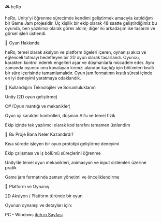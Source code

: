 🎮 heRo

heRo, Unity’yi öğrenme sürecimde kendimi geliştirmek amacıyla katıldığım bir Game Jam projesidir. Üç kişilik bir ekip olarak 48 saatte geliştirdiğimiz bu oyunda, ben yazılımcı olarak görev aldım; diğer iki arkadaşım ise tasarım ve görsel işleri üstlendi.

📌 Oyun Hakkında

heRo, temel olarak aksiyon ve platform ögeleri içeren, oynanışı akıcı ve eğlenceli tutmayı hedefleyen bir 2D oyun olarak tasarlandı. Oyuncu, karakteri kontrol ederek engelleri aşar ve düşmanlarla mücadele eder. Aynı zamanda oyuncu onu kavalayan kırmızı alandan kaçtığı için bölümleri kısıtlı bir süre içerisinde tamamlamalıdır. Oyun jam formatının kısıtlı süresi içinde en iyi deneyimi yaratmaya odaklandık.

🚀 Kullandığım Teknolojiler ve Sorumluluklarım


Unity (2D oyun geliştirme)

C# (Oyun mantığı ve mekanikler)

Oyun içi karakter kontrolleri, düşman AI’sı ve temel fizik

Ekip içinde tek yazılımcı olarak kod tarafını tamamen üstlendim



🧠 Bu Proje Bana Neler Kazandırdı?


Kısa sürede işleyen bir oyun prototipi geliştirme deneyimi

Ekip çalışması ve iş bölümü süreçlerini öğrenme

Unity’de temel oyun mekanikleri, animasyon ve input sistemleri üzerine pratik

Game jam formatında zaman yönetimi ve önceliklendirme


🎯 Platform ve Oynanış


2D Aksiyon / Platform türünde bir oyun

Oyunun oynanışı ve detayları için: 

PC - Windows
[itch.io Sayfası](https://hilalu.itch.io/hero)

